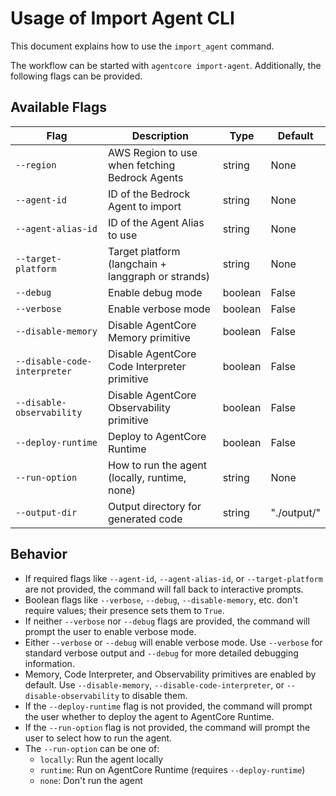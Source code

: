 # Usage of Import Agent CLI

This document explains how to use the `import_agent` command.

The workflow can be started with `agentcore import-agent`. Additionally, the following flags can be provided.

## Available Flags

| Flag | Description | Type | Default |
|------|-------------|------|---------|
| `--region` | AWS Region to use when fetching Bedrock Agents | string | None |
| `--agent-id` | ID of the Bedrock Agent to import | string | None |
| `--agent-alias-id` | ID of the Agent Alias to use | string | None |
| `--target-platform` | Target platform (langchain + langgraph or strands) | string | None |
| `--debug` | Enable debug mode | boolean | False |
| `--verbose` | Enable verbose mode | boolean | False |
| `--disable-memory` | Disable AgentCore Memory primitive | boolean | False |
| `--disable-code-interpreter` | Disable AgentCore Code Interpreter primitive | boolean | False |
| `--disable-observability` | Disable AgentCore Observability primitive | boolean | False |
| `--deploy-runtime` | Deploy to AgentCore Runtime | boolean | False |
| `--run-option` | How to run the agent (locally, runtime, none) | string | None |
| `--output-dir` | Output directory for generated code | string | "./output/" |

## Behavior

- If required flags like `--agent-id`, `--agent-alias-id`, or `--target-platform` are not provided, the command will fall back to interactive prompts.
- Boolean flags like `--verbose`, `--debug`, `--disable-memory`, etc. don't require values; their presence sets them to `True`.
- If neither `--verbose` nor `--debug` flags are provided, the command will prompt the user to enable verbose mode.
- Either `--verbose` or `--debug` will enable verbose mode. Use `--verbose` for standard verbose output and `--debug` for more detailed debugging information.
- Memory, Code Interpreter, and Observability primitives are enabled by default. Use `--disable-memory`, `--disable-code-interpreter`, or `--disable-observability` to disable them.
- If the `--deploy-runtime` flag is not provided, the command will prompt the user whether to deploy the agent to AgentCore Runtime.
- If the `--run-option` flag is not provided, the command will prompt the user to select how to run the agent.
- The `--run-option` can be one of:
  - `locally`: Run the agent locally
  - `runtime`: Run on AgentCore Runtime (requires `--deploy-runtime`)
  - `none`: Don't run the agent
